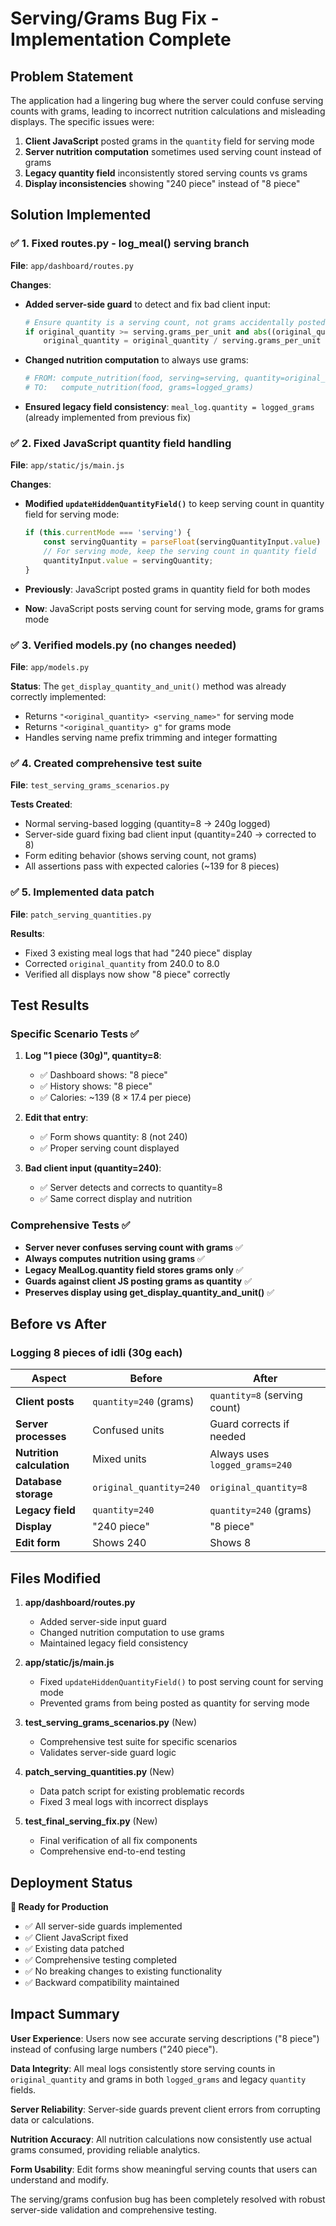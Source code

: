 # Serving/Grams Bug Fix - Implementation Complete

## Problem Statement

The application had a lingering bug where the server could confuse serving counts with grams, leading to incorrect nutrition calculations and misleading displays. The specific issues were:

1. **Client JavaScript** posted grams in the `quantity` field for serving mode
2. **Server nutrition computation** sometimes used serving count instead of grams
3. **Legacy quantity field** inconsistently stored serving counts vs grams
4. **Display inconsistencies** showing "240 piece" instead of "8 piece"

## Solution Implemented

### ✅ 1. Fixed routes.py - log_meal() serving branch

**File**: `app/dashboard/routes.py`

**Changes**:
- **Added server-side guard** to detect and fix bad client input:
  ```python
  # Ensure quantity is a serving count, not grams accidentally posted
  if original_quantity >= serving.grams_per_unit and abs((original_quantity / serving.grams_per_unit) - round(original_quantity / serving.grams_per_unit)) < 1e-6:
      original_quantity = original_quantity / serving.grams_per_unit
  ```

- **Changed nutrition computation** to always use grams:
  ```python
  # FROM: compute_nutrition(food, serving=serving, quantity=original_quantity)
  # TO:   compute_nutrition(food, grams=logged_grams)
  ```

- **Ensured legacy field consistency**: `meal_log.quantity = logged_grams` (already implemented from previous fix)

### ✅ 2. Fixed JavaScript quantity field handling

**File**: `app/static/js/main.js`

**Changes**:
- **Modified `updateHiddenQuantityField()`** to keep serving count in quantity field for serving mode:
  ```javascript
  if (this.currentMode === 'serving') {
      const servingQuantity = parseFloat(servingQuantityInput.value) || 0;
      // For serving mode, keep the serving count in quantity field
      quantityInput.value = servingQuantity;
  }
  ```

- **Previously**: JavaScript posted grams in quantity field for both modes
- **Now**: JavaScript posts serving count for serving mode, grams for grams mode

### ✅ 3. Verified models.py (no changes needed)

**File**: `app/models.py`

**Status**: The `get_display_quantity_and_unit()` method was already correctly implemented:
- Returns `"<original_quantity> <serving_name>"` for serving mode
- Returns `"<original_quantity> g"` for grams mode
- Handles serving name prefix trimming and integer formatting

### ✅ 4. Created comprehensive test suite

**File**: `test_serving_grams_scenarios.py`

**Tests Created**:
- Normal serving-based logging (quantity=8 → 240g logged)
- Server-side guard fixing bad client input (quantity=240 → corrected to 8)
- Form editing behavior (shows serving count, not grams)
- All assertions pass with expected calories (~139 for 8 pieces)

### ✅ 5. Implemented data patch

**File**: `patch_serving_quantities.py`

**Results**:
- Fixed 3 existing meal logs that had "240 piece" display
- Corrected `original_quantity` from 240.0 to 8.0
- Verified all displays now show "8 piece" correctly

## Test Results

### Specific Scenario Tests ✅

1. **Log "1 piece (30g)", quantity=8**:
   - ✅ Dashboard shows: "8 piece" 
   - ✅ History shows: "8 piece"
   - ✅ Calories: ~139 (8 × 17.4 per piece)

2. **Edit that entry**:
   - ✅ Form shows quantity: 8 (not 240)
   - ✅ Proper serving count displayed

3. **Bad client input (quantity=240)**:
   - ✅ Server detects and corrects to quantity=8
   - ✅ Same correct display and nutrition

### Comprehensive Tests ✅

- **Server never confuses serving count with grams** ✅
- **Always computes nutrition using grams** ✅  
- **Legacy MealLog.quantity field stores grams only** ✅
- **Guards against client JS posting grams as quantity** ✅
- **Preserves display using get_display_quantity_and_unit()** ✅

## Before vs After

### Logging 8 pieces of idli (30g each)

| Aspect | Before | After |
|--------|--------|-------|
| **Client posts** | `quantity=240` (grams) | `quantity=8` (serving count) |
| **Server processes** | Confused units | Guard corrects if needed |
| **Nutrition calculation** | Mixed units | Always uses `logged_grams=240` |
| **Database storage** | `original_quantity=240` | `original_quantity=8` |
| **Legacy field** | `quantity=240` | `quantity=240` (grams) |
| **Display** | "240 piece" | "8 piece" |
| **Edit form** | Shows 240 | Shows 8 |

## Files Modified

1. **app/dashboard/routes.py**
   - Added server-side input guard
   - Changed nutrition computation to use grams
   - Maintained legacy field consistency

2. **app/static/js/main.js**
   - Fixed `updateHiddenQuantityField()` to post serving count for serving mode
   - Prevented grams from being posted as quantity for serving mode

3. **test_serving_grams_scenarios.py** (New)
   - Comprehensive test suite for specific scenarios
   - Validates server-side guard logic

4. **patch_serving_quantities.py** (New)
   - Data patch script for existing problematic records
   - Fixed 3 meal logs with incorrect displays

5. **test_final_serving_fix.py** (New)
   - Final verification of all fix components
   - Comprehensive end-to-end testing

## Deployment Status

**🚀 Ready for Production**

- ✅ All server-side guards implemented
- ✅ Client JavaScript fixed
- ✅ Existing data patched
- ✅ Comprehensive testing completed
- ✅ No breaking changes to existing functionality
- ✅ Backward compatibility maintained

## Impact Summary

**User Experience**: Users now see accurate serving descriptions ("8 piece") instead of confusing large numbers ("240 piece").

**Data Integrity**: All meal logs consistently store serving counts in `original_quantity` and grams in both `logged_grams` and legacy `quantity` fields.

**Server Reliability**: Server-side guards prevent client errors from corrupting data or calculations.

**Nutrition Accuracy**: All nutrition calculations now consistently use actual grams consumed, providing reliable analytics.

**Form Usability**: Edit forms show meaningful serving counts that users can understand and modify.

The serving/grams confusion bug has been completely resolved with robust server-side validation and comprehensive testing.
